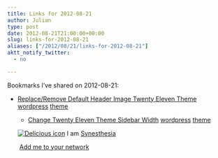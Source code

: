 ```yaml
---
title: Links for 2012-08-21
author: Julian
type: post
date: 2012-08-21T21:00:00+00:00
slug: links-for-2012-08-21 
aliases: ["/2012/08/21/links-for-2012-08-21"]
aktt_notify_twitter:
  - no

---
```

Bookmarks I&#8217;ve shared on 2012-08-21:

  * [Replace/Remove Default Header Image Twenty Eleven Theme][1] 
    [wordpress][2] [theme][3] </li> 
    
      * [Change Twenty Eleven Theme Sidebar Width][4] 
        [wordpress][2] [theme][3] </li> </ul> 
        
        <p class="deliciouslink">
          <a href="https://del.icio.us/synesthesia" title="See all my bookmarks on del.icio.us"><img src="https://www.synesthesia.co.uk/images/deliciousicon.jpg" alt="Delicious icon" /></a>&nbsp;I am <a href="https://del.icio.us/synesthesia" title="See all my bookmarks on del.icio.us">Synesthesia</a>
        </p>
        
        <p class="deliciouslink">
          <a href="https://del.icio.us/network?add=synesthesia" title="Add me to your del.icio.us network"><img src="https://www.synesthesia.co.uk/images/add.gif" alt="" /></a>&nbsp;<a href="https://del.icio.us/network?add=synesthesia" title="Add me to your del.icio.us network">Add me to your network</a>
        </p>

 [1]: https://wpti.ps/functions/replace-remove-header-image-twenty-eleven-theme/
 [2]: https://www.delicious.com/synesthesia/wordpress
 [3]: https://www.delicious.com/synesthesia/theme
 [4]: https://zeaks.org/twenty-eleven-sidebar-width-explained-and-2-bonus-layouts/